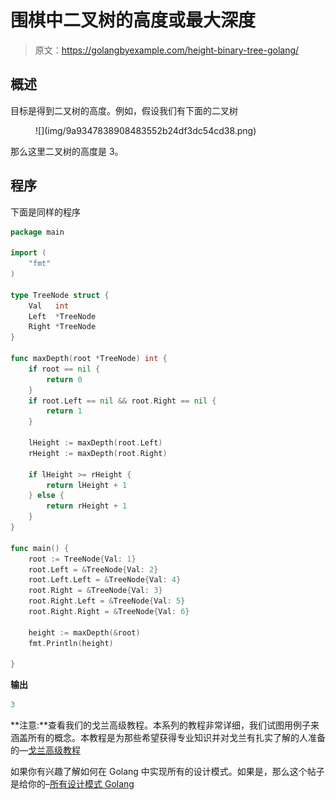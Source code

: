 # 围棋中二叉树的高度或最大深度

> 原文：<https://golangbyexample.com/height-binary-tree-golang/>

## **概述**

目标是得到二叉树的高度。例如，假设我们有下面的二叉树

<figure class="wp-block-image size-full">![](img/9a9347838908483552b24df3dc54cd38.png)</figure>

那么这里二叉树的高度是 3。

## **程序**

下面是同样的程序

```go
package main

import (
	"fmt"
)

type TreeNode struct {
	Val   int
	Left  *TreeNode
	Right *TreeNode
}

func maxDepth(root *TreeNode) int {
	if root == nil {
		return 0
	}
	if root.Left == nil && root.Right == nil {
		return 1
	}

	lHeight := maxDepth(root.Left)
	rHeight := maxDepth(root.Right)

	if lHeight >= rHeight {
		return lHeight + 1
	} else {
		return rHeight + 1
	}
}

func main() {
	root := TreeNode{Val: 1}
	root.Left = &TreeNode{Val: 2}
	root.Left.Left = &TreeNode{Val: 4}
	root.Right = &TreeNode{Val: 3}
	root.Right.Left = &TreeNode{Val: 5}
	root.Right.Right = &TreeNode{Val: 6}

	height := maxDepth(&root)
	fmt.Println(height)

}
```

**输出**

```go
3
```

**注意:**查看我们的戈兰高级教程。本系列的教程非常详细，我们试图用例子来涵盖所有的概念。本教程是为那些希望获得专业知识并对戈兰有扎实了解的人准备的—[戈兰高级教程](https://golangbyexample.com/golang-comprehensive-tutorial/)

如果你有兴趣了解如何在 Golang 中实现所有的设计模式。如果是，那么这个帖子是给你的–[所有设计模式 Golang](https://golangbyexample.com/all-design-patterns-golang/)